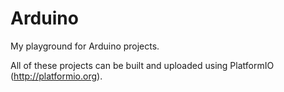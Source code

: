 # Arduino

My playground for Arduino projects. 

All of these projects can be built and uploaded using PlatformIO (http://platformio.org).
